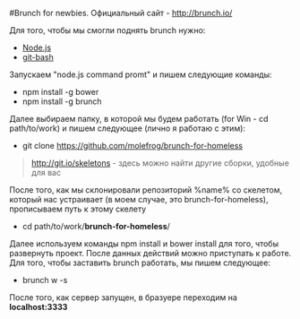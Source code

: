 #Brunch for newbies. 
Официальный сайт - http://brunch.io/

Для того, чтобы мы смогли поднять brunch нужно:

- [Node.js](http://nodejs.org)
- [git-bash](http://git-scm.com/downloads)

Запускаем "node.js command promt" и пишем следующие команды:

- npm install -g bower
- npm install -g brunch

Далее выбираем папку, в которой мы будем работать (for Win - cd path/to/work) и пишем следующее (лично я работаю с этим):

- git clone https://github.com/molefrog/brunch-for-homeless

> http://git.io/skeletons - здесь можно найти другие сборки, удобные для вас

После того, как мы склонировали репозиторий %name% со скелетом, который нас устраивает (в моем случае, это brunch-for-homeless), прописываем путь к этому скелету

- cd path/to/work/__brunch-for-homeless__/

Далее используем команды npm install и bower install для того, чтобы развернуть проект. После данных действий можно приступать к работе.
Для того, чтобы заставить brunch работать, мы пишем следующее:
- brunch w -s

После того, как сервер запущен, в бразуере переходим на **localhost:3333**

